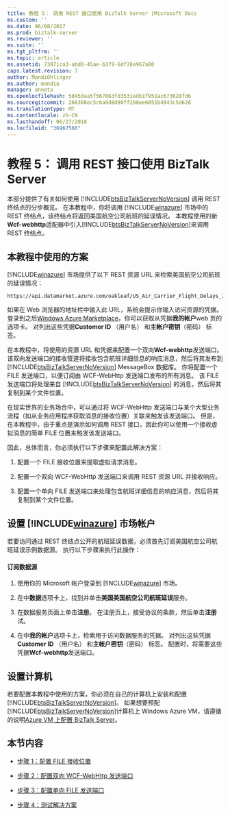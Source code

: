 ```yaml
---
title: 教程 5： 调用 REST 接口使用 BizTalk Server |Microsoft Docs
ms.custom: ''
ms.date: 06/08/2017
ms.prod: biztalk-server
ms.reviewer: ''
ms.suite: ''
ms.tgt_pltfrm: ''
ms.topic: article
ms.assetid: 73871ca3-abd0-45ae-b379-6df76a967a80
caps.latest.revision: 7
author: MandiOhlinger
ms.author: mandia
manager: anneta
ms.openlocfilehash: 5d45daa5f567863fd3531edb1f951ac673628fd6
ms.sourcegitcommit: 266308ec5c6a9d8d80ff298ee6051b4843c5d626
ms.translationtype: MT
ms.contentlocale: zh-CN
ms.lasthandoff: 06/27/2018
ms.locfileid: "36967566"
---
```

# <a name="tutorial-5-invoking-a-rest-interface-using-biztalk-server"></a>教程 5： 调用 REST 接口使用 BizTalk Server
本部分提供了有关如何使用 [!INCLUDE[btsBizTalkServerNoVersion](../includes/btsbiztalkservernoversion-md.md)] 调用 REST 终结点的分步概览。 在本教程中，你将调用 [!INCLUDE[winazure](../includes/winazure-md.md)] 市场中的 REST 终结点，该终结点将返回美国航空公司航班的延误情况。 本教程使用的新**Wcf-webhttp**适配器中引入[!INCLUDE[btsBizTalkServerNoVersion](../includes/btsbiztalkservernoversion-md.md)]来调用 REST 终结点。  
  
##  <a name="BKMK_Scenario"></a> 本教程中使用的方案  
 
  [!INCLUDE[winazure](../includes/winazure-md.md)] 市场提供了以下 REST 资源 URL 来检索美国航空公司航班的延误情况：  
  
```  
https://api.datamarket.azure.com/oakleaf/US_Air_Carrier_Flight_Delays_Incr/On_Time_Performance  
```  
  
 如果在 Web 浏览器的地址栏中输入此 URL，系统会提示你输入访问资源的凭据。 登录到之后[Windows Azure Marketplace](http://go.microsoft.com/fwlink/p/?LinkId=257913)，你可以获取从凭据**我的帐户**web 页的选项卡。 对列出这些凭据**Customer ID** （用户名） 和**主帐户密钥**（密码） 标签。  
  
 在本教程中，将使用的资源 URL 和凭据来配置一个双向**Wcf-webhttp**发送端口。 该双向发送端口的接收管道将接收包含航班详细信息的响应消息，然后将其发布到 [!INCLUDE[btsBizTalkServerNoVersion](../includes/btsbiztalkservernoversion-md.md)] MessageBox 数据库。 你将配置一个 FILE 发送端口，以便订阅由 WCF-WebHttp 发送端口发布的所有消息。 该 FILE 发送端口将处理来自 [!INCLUDE[btsBizTalkServerNoVersion](../includes/btsbiztalkservernoversion-md.md)] 的消息，然后将其复制到某个文件位置。  
  
 在现实世界的业务场合中，可以通过将 WCF-WebHttp 发送端口与某个大型业务流程（如从业务应用程序获取消息的接收位置）关联来触发该发送端口。 但是，在本教程中，由于重点是演示如何调用 REST 接口，因此你可以使用一个接收虚拟消息的简单 FILE 位置来触发该发送端口。  
  
 因此，总体而言，你必须执行以下步骤来配置此解决方案：  
  
1.  配置一个 FILE 接收位置来提取虚拟请求消息。  
  
2.  配置一个双向 WCF-WebHttp 发送端口来调用 REST 资源 URL 并接收响应。  
  
3.  配置一个单向 FILE 发送端口来处理包含航班详细信息的响应消息，然后将其复制到某个文件位置。  
  
## <a name="set-up-your-includewinazureincludeswinazure-mdmd-marketplace-account"></a>设置 [!INCLUDE[winazure](../includes/winazure-md.md)] 市场帐户  
 若要访问通过 REST 终结点公开的航班延误数据，必须首先订阅美国航空公司航班延误示例数据源。 执行以下步骤来执行此操作：  
  
#### <a name="to-subscribe-to-the-data-feed"></a>订阅数据源  
  
1. 使用你的 Microsoft 帐户登录到 [!INCLUDE[winazure](../includes/winazure-md.md)] 市场。  
  
2. 在中**数据**选项卡上，找到并单击**美国美国航空公司航班延误**服务。  
  
3. 在数据服务页面上单击**注册**。 在注册页上，接受协议的条款，然后单击**注册**试。  
  
4. 在中**我的帐户**选项卡上，检索用于访问数据服务的凭据。 对列出这些凭据**Customer ID** （用户名） 和**主帐户密钥**（密码） 标签。 配置时，将需要这些凭据**Wcf-webhttp**发送端口。  
  
## <a name="set-up-your-computer"></a>设置计算机  
 若要配置本教程中使用的方案，你必须在自己的计算机上安装和配置 [!INCLUDE[btsBizTalkServerNoVersion](../includes/btsbiztalkservernoversion-md.md)]。 如果想要预配[!INCLUDE[btsBizTalkServerNoVersion](../includes/btsbiztalkservernoversion-md.md)]计算机上 Windows Azure VM，请遵循的说明[Azure VM 上配置 BizTalk Server](http://msdn.microsoft.com/library/azure/jj248689.aspx)。  
  
## <a name="in-this-section"></a>本节内容  
  
-   [步骤 1：配置 FILE 接收位置](../core/step-1-configure-a-file-receive-location.md)  
  
-   [步骤 2：配置双向 WCF-WebHttp 发送端口](../core/step-2-configure-a-two-way-wcf-webhttp-send-port.md)  
  
-   [步骤 3：配置单向 FILE 发送端口](../core/step-3-configure-a-one-way-file-send-port.md)  
  
-   [步骤 4：测试解决方案](../core/step-4-test-the-solution.md)